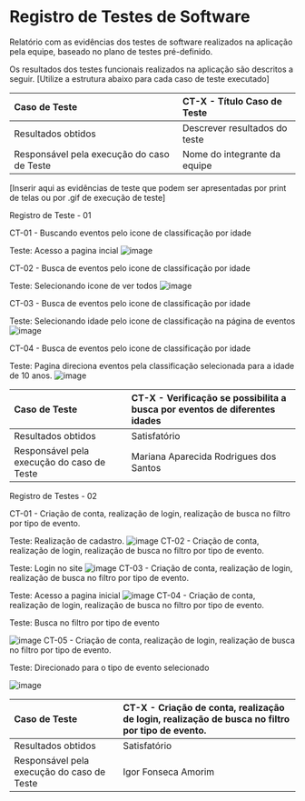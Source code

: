 # Registro de Testes de Software

Relatório com as evidências dos testes de software realizados na aplicação pela equipe, baseado no plano de testes pré-definido.

Os resultados dos testes funcionais realizados na aplicação são descritos a seguir. [Utilize a estrutura abaixo para cada caso de teste executado]

|Caso de Teste    | CT-X - Título Caso de Teste |
|:---|:---|
| Resultados obtidos | Descrever resultados do teste  |
| Responsável pela execução do caso de Teste | Nome do integrante da equipe |

[Inserir aqui as evidências de teste que podem ser apresentadas por print de telas ou por .gif de execução de teste]

Registro de Teste - 01

CT-01 - Buscando eventos pelo icone de classificação por idade

Teste: Acesso a pagina incial
![image](https://github.com/ICEI-PUC-Minas-PMV-ADS/pmv-ads-2023-2-e1-proj-web-t7-vivabh/assets/145329783/02a4c716-9810-414c-91bd-10ac9e2ccac8)

CT-02 - Busca de eventos pelo icone de classificação por idade

Teste: Selecionando icone de ver todos
![image](https://github.com/ICEI-PUC-Minas-PMV-ADS/pmv-ads-2023-2-e1-proj-web-t7-vivabh/assets/145329783/04a685a4-2afc-450d-839a-2ad66d6fb0d3)

CT-03 - Busca de eventos pelo icone de classificação por idade

Teste: Selecionando idade pelo icone de classificação na página de eventos
![image](https://github.com/ICEI-PUC-Minas-PMV-ADS/pmv-ads-2023-2-e1-proj-web-t7-vivabh/assets/145329783/84c5de2c-cbd0-4c44-a8d1-4db5905a5322)

CT-04 - Busca de eventos pelo icone de classificação por idade

Teste: Pagina direciona eventos pela classificação selecionada para a idade de 10 anos. 
![image](https://github.com/ICEI-PUC-Minas-PMV-ADS/pmv-ads-2023-2-e1-proj-web-t7-vivabh/assets/145329783/53afde42-5fd2-4334-89ab-f3c4fc68dd9c)

|Caso de Teste    | CT-X - Verificação se possibilita a busca por eventos de diferentes idades |
|:---|:---|
| Resultados obtidos | Satisfatório   |
| Responsável pela execução do caso de Teste | Mariana Aparecida Rodrigues dos Santos |

Registro de Testes - 02

CT-01 - Criação de conta, realização de login, realização de busca no filtro por tipo de evento.

Teste: Realização de cadastro.
![image](https://github.com/ICEI-PUC-Minas-PMV-ADS/pmv-ads-2023-2-e1-proj-web-t7-vivabh/assets/141268716/058f7252-9c36-4161-955d-51e506c81492)
CT-02 - Criação de conta, realização de login, realização de busca no filtro por tipo de evento.

Teste: Login no site
![image](https://github.com/ICEI-PUC-Minas-PMV-ADS/pmv-ads-2023-2-e1-proj-web-t7-vivabh/assets/141268716/6b126437-6ca1-4070-b902-38bce120a664)
CT-03 - Criação de conta, realização de login, realização de busca no filtro por tipo de evento.

Teste: Acesso a pagina inicial
![image](https://github.com/ICEI-PUC-Minas-PMV-ADS/pmv-ads-2023-2-e1-proj-web-t7-vivabh/assets/141268716/8e7df36c-28d4-448e-b5c6-d88ba6129ba5)
CT-04 - Criação de conta, realização de login, realização de busca no filtro por tipo de evento.

Teste: Busca no filtro por tipo de evento

![image](https://github.com/ICEI-PUC-Minas-PMV-ADS/pmv-ads-2023-2-e1-proj-web-t7-vivabh/assets/141268716/7d1a1dc5-7720-4d90-bdd7-3943375c2003)
CT-05 - Criação de conta, realização de login, realização de busca no filtro por tipo de evento.

Teste: Direcionado para o tipo de evento selecionado

![image](https://github.com/ICEI-PUC-Minas-PMV-ADS/pmv-ads-2023-2-e1-proj-web-t7-vivabh/assets/141268716/40068895-392e-4e99-a4bd-da7127688288)

|Caso de Teste    | CT-X - Criação de conta, realização de login, realização de busca no filtro por tipo de evento. |
|:---|:---|
| Resultados obtidos | Satisfatório  |
| Responsável pela execução do caso de Teste | Igor Fonseca Amorim |
